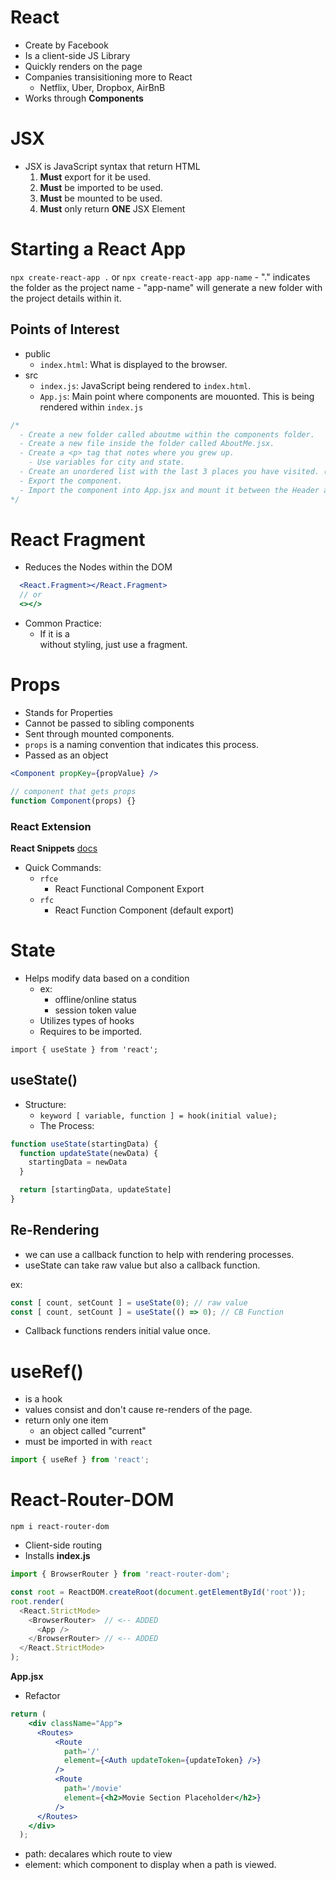 # React
- Create by Facebook
- Is a client-side JS Library
- Quickly renders on the page
- Companies transisitioning more to React
  - Netflix, Uber, Dropbox, AirBnB
- Works through **Components**

# JSX
- JSX is JavaScript syntax that return HTML
  1. **Must** export for it be used.
  2. **Must** be imported to be used.
  3. **Must** be mounted to be used.
  4. **Must** only return **ONE** JSX Element

# Starting a React App
`npx create-react-app .` or `npx create-react-app app-name`
    - "." indicates the folder as the project name
    - "app-name" will generate a new folder with the project details within it.

## Points of Interest
- public
  - `index.html`: What is displayed to the browser.
- src
  - `index.js`: JavaScript being rendered to `index.html`.
  - `App.js`: Main point where components are mouonted. This is being rendered within `index.js`

```js
/* 
  - Create a new folder called aboutme within the components folder.
  - Create a new file inside the folder called AboutMe.jsx.
  - Create a <p> tag that notes where you grew up. 
    - Use variables for city and state.
  - Create an unordered list with the last 3 places you have visited. (Target, Alaska, the Kitchen, etc.)
  - Export the component.
  - Import the component into App.jsx and mount it between the Header and Footer components.
*/
```

# React Fragment
- Reduces the Nodes within the DOM
```jsx
  <React.Fragment></React.Fragment>
  // or
  <></>
```
- Common Practice:
  - If it is a <div> without styling, just use a fragment.

# Props
- Stands for Properties
- Cannot be passed to sibling components
- Sent through mounted components.
- `props` is a naming convention that indicates this process.
- Passed as an object

```jsx
<Component propKey={propValue} />
```
```jsx
// component that gets props
function Component(props) {}
```

### React Extension
**React Snippets**
[docs](https://github.com/ults-io/vscode-react-javascript-snippets/blob/HEAD/docs/Snippets.md)
- Quick Commands:
  - `rfce`
    - React Functional Component Export
  - `rfc`
    - React Function Component (default export)

# State
- Helps modify data based on a condition
  - ex:
    - offline/online status
    - session token value
  - Utilizes types of hooks
  - Requires to be imported.

`import { useState } from 'react';`

## useState()
- Structure:
  - `keyword [ variable, function ] = hook(initial value);`
  - The Process:

```js
function useState(startingData) {
  function updateState(newData) {
    startingData = newData
  }

  return [startingData, updateState]
}
```

## Re-Rendering
- we can use a callback function to help with rendering processes.
- useState can take raw value but also a callback function.

ex:
```jsx
const [ count, setCount ] = useState(0); // raw value
const [ count, setCount ] = useState(() => 0); // CB Function
```
- Callback functions renders initial value once.

# useRef()
- is a hook
- values consist and don't cause re-renders of the page.
- return only one item
  - an object called "current"
- must be imported in with `react`
```jsx
import { useRef } from 'react';
```


# React-Router-DOM
`npm i react-router-dom`
- Client-side routing
- Installs
**index.js**
```js
import { BrowserRouter } from 'react-router-dom';

const root = ReactDOM.createRoot(document.getElementById('root'));
root.render(
  <React.StrictMode>
    <BrowserRouter>  // <-- ADDED
      <App />
    </BrowserRouter> // <-- ADDED
  </React.StrictMode>
);
```
**App.jsx**
- Refactor

```jsx
return (
    <div className="App">
      <Routes>
          <Route
            path='/'
            element={<Auth updateToken={updateToken} />}
          />
          <Route 
            path='/movie'
            element={<h2>Movie Section Placeholder</h2>}
          />
      </Routes>
    </div>
  );
```
- path: decalares which route to view
- element: which component to display when a path is viewed.

